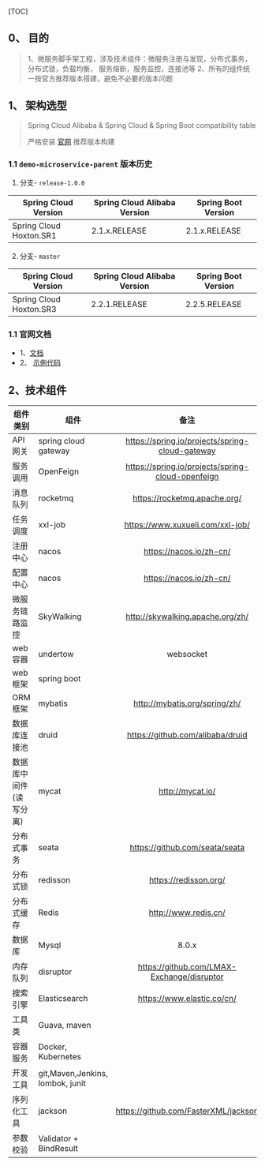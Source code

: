 [TOC]




## 0、 目的
> 1、微服务脚手架工程，涉及技术组件：微服务注册与发现，分布式事务，分布式锁，负载均衡， 服务熔断，服务监控，连接池等
> 2、所有的组件统一按官方推荐版本搭建，避免不必要的版本问题



## 1、 架构选型

>  Spring Cloud Alibaba & Spring Cloud & Spring Boot compatibility table
>
> 严格安装 [官网](https://spring.io/projects/spring-cloud-alibaba) 推荐版本构建



### 1.1 `demo-microservice-parent` 版本历史


1. 分支- `release-1.0.0`

| Spring Cloud Version   | Spring Cloud Alibaba Version | Spring Boot Version |
| ---------------------- | ---------------------------- | ------------------- |
| Spring Cloud Hoxton.SR1 | 2.1.x.RELEASE                | 2.1.x.RELEASE       |

2. 分支- `master`

| Spring Cloud Version   | Spring Cloud Alibaba Version | Spring Boot Version |
| ---------------------- | ---------------------------- | ------------------- |
| Spring Cloud Hoxton.SR3 | 2.2.1.RELEASE        |2.2.5.RELEASE     |




### 1.1 官网文档

* 1、[文档](https://spring.io/projects/spring-cloud-alibaba#learn)
* 2、 [示例代码](https://spring.io/projects/spring-cloud-alibaba#samples)

  

## 2、技术组件

| 组件类别                | 组件                             |                       备注                        |
| ----------------------- | -------------------------------- | :-----------------------------------------------: |
| API网关                 | spring cloud gateway             |  https://spring.io/projects/spring-cloud-gateway  |
| 服务调用                | OpenFeign                        | https://spring.io/projects/spring-cloud-openfeign |
| 消息队列                | rocketmq                         |           https://rocketmq.apache.org/            |
| 任务调度                | xxl-job                          |         https://www.xuxueli.com/xxl-job/          |
| 注册中心                | nacos                            |              https://nacos.io/zh-cn/              |
| 配置中心                | nacos                            |              https://nacos.io/zh-cn/              |
| 微服务链路监控          | SkyWalking                       |         http://skywalking.apache.org/zh/          |
| web容器                 | undertow                         |                     websocket                     |
| web框架                 | spring boot                      |                                                   |
| ORM框架                 | mybatis                          |           http://mybatis.org/spring/zh/           |
| 数据库连接池            | druid                            |         https://github.com/alibaba/druid          |
| 数据库中间件 (读写分离) | mycat                            |                 http://mycat.io/                  |
| 分布式事务              | seata                            |          https://github.com/seata/seata           |
| 分布式锁                | redisson                         |               https://redisson.org/               |
| 分布式缓存              | Redis                            |               http://www.redis.cn/                |
| 数据库                  | Mysql                            |                       8.0.x                       |
| 内存队列                | disruptor                        |    https://github.com/LMAX-Exchange/disruptor     |
| 搜索引擎                | Elasticsearch                    |            https://www.elastic.co/cn/             |
| 工具类                  | Guava, maven                     |                                                   |
| 容器服务                | Docker, Kubernetes               |                                                   |
| 开发工具                | git,Maven,Jenkins, lombok, junit |                                                   |
| 序列化工具              | jackson                          |       https://github.com/FasterXML/jackson        |
| 参数校验                | Validator + BindResult           |                                                   |





